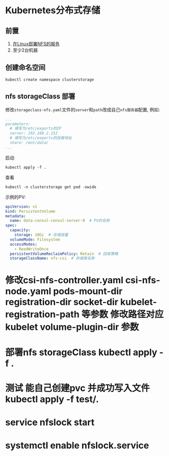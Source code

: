 # Kubernetes分布式存储

## 前置
1. [在Linux部署NFS的服务](https://juejin.cn/post/7317260317620240447)
2. 至少2台机器

## 创建命名空间
```shell
kubectl create namespace clusterstorage
```

## nfs storageClass 部署

修改`storageclass-nfs.yaml`文件的`server`和`path`改成自己`nfs服务器`配置, 例如:
```yaml
...
parameters:
  # 填写为/etc/exports的IP
  server: 192.168.2.152
  # 填写为/etc/exports的挂载地址
  share: /mnt/data/
...
```

启动
```shell
kubectl apply -f .
```

查看
```shell
kubectl -n clusterstorage get pod -owide
```

示例的PV:
```yaml
apiVersion: v1
kind: PersistentVolume
metadata:
  name: data-consul-consul-server-0  # PV的名称
spec:
  capacity:
    storage: 10Gi  # 存储容量
  volumeMode: Filesystem
  accessModes:
    - ReadWriteOnce
  persistentVolumeReclaimPolicy: Retain  # 回收策略
  storageClassName: nfs-csi  # 存储类名称
```

# 修改csi-nfs-controller.yaml csi-nfs-node.yaml  pods-mount-dir registration-dir socket-dir kubelet-registration-path 等参数 修改路径对应kubelet volume-plugin-dir 参数
# 部署nfs storageClass kubectl apply -f .
# 测试 能自己创建pvc 并成功写入文件 kubectl apply -f test/.
# service nfslock start
# systemctl enable nfslock.service

